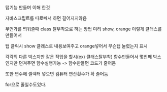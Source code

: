 탭기능 만들며 이해 한것

자바스크립트를 따로빼서 하면 길어지지않음

무언가를 띄워줄때 class 탈부착으로 하는 방법
미리 show, orange 이렇게 클래스를만들어서

탭 클릭시 show 클래스로 내용보여주고 orange넣어서 무슨탭
눌렸는지 표시

각각의 다른 박스지만 같은 작업을 할시(ex) 클래스탈부착)
함수만들어서 몇번째 박스인지만 던져주면 함수실행가능
-> 함수만들면 코드가 줄어듬

또한 변수에 셀렉터 넣으면
컴퓨터 연산횟수가 확 줄어듬

for으로 줄일수도있다.
